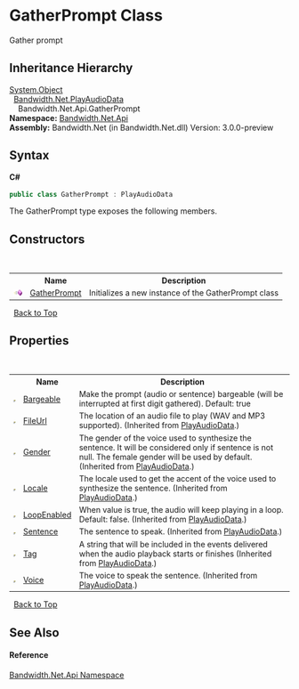﻿# GatherPrompt Class
 

Gather prompt


## Inheritance Hierarchy
<a href="http://msdn2.microsoft.com/en-us/library/e5kfa45b" target="_blank">System.Object</a><br />&nbsp;&nbsp;<a href ="T_Bandwidth_Net_PlayAudioData.md">Bandwidth.Net.PlayAudioData</a><br />&nbsp;&nbsp;&nbsp;&nbsp;Bandwidth.Net.Api.GatherPrompt<br />
**Namespace:**&nbsp;<a href ="N_Bandwidth_Net_Api.md">Bandwidth.Net.Api</a><br />**Assembly:**&nbsp;Bandwidth.Net (in Bandwidth.Net.dll) Version: 3.0.0-preview

## Syntax

**C#**<br />
``` C#
public class GatherPrompt : PlayAudioData
```

The GatherPrompt type exposes the following members.


## Constructors
&nbsp;<table><tr><th></th><th>Name</th><th>Description</th></tr><tr><td>![Public method](media/pubmethod.gif "Public method")</td><td><a href ="M_Bandwidth_Net_Api_GatherPrompt__ctor.md">GatherPrompt</a></td><td>
Initializes a new instance of the GatherPrompt class</td></tr></table>&nbsp;
<a href="#gatherprompt-class">Back to Top</a>

## Properties
&nbsp;<table><tr><th></th><th>Name</th><th>Description</th></tr><tr><td>![Public property](media/pubproperty.gif "Public property")</td><td><a href ="P_Bandwidth_Net_Api_GatherPrompt_Bargeable.md">Bargeable</a></td><td>
Make the prompt (audio or sentence) bargeable (will be interrupted at first digit gathered). Default: true</td></tr><tr><td>![Public property](media/pubproperty.gif "Public property")</td><td><a href ="P_Bandwidth_Net_PlayAudioData_FileUrl.md">FileUrl</a></td><td>
The location of an audio file to play (WAV and MP3 supported).
 (Inherited from <a href ="T_Bandwidth_Net_PlayAudioData.md">PlayAudioData</a>.)</td></tr><tr><td>![Public property](media/pubproperty.gif "Public property")</td><td><a href ="P_Bandwidth_Net_PlayAudioData_Gender.md">Gender</a></td><td>
The gender of the voice used to synthesize the sentence. It will be considered only if sentence is not null. The female gender will be used by default.
 (Inherited from <a href ="T_Bandwidth_Net_PlayAudioData.md">PlayAudioData</a>.)</td></tr><tr><td>![Public property](media/pubproperty.gif "Public property")</td><td><a href ="P_Bandwidth_Net_PlayAudioData_Locale.md">Locale</a></td><td>
The locale used to get the accent of the voice used to synthesize the sentence.
 (Inherited from <a href ="T_Bandwidth_Net_PlayAudioData.md">PlayAudioData</a>.)</td></tr><tr><td>![Public property](media/pubproperty.gif "Public property")</td><td><a href ="P_Bandwidth_Net_PlayAudioData_LoopEnabled.md">LoopEnabled</a></td><td>
When value is true, the audio will keep playing in a loop. Default: false.
 (Inherited from <a href ="T_Bandwidth_Net_PlayAudioData.md">PlayAudioData</a>.)</td></tr><tr><td>![Public property](media/pubproperty.gif "Public property")</td><td><a href ="P_Bandwidth_Net_PlayAudioData_Sentence.md">Sentence</a></td><td>
The sentence to speak.
 (Inherited from <a href ="T_Bandwidth_Net_PlayAudioData.md">PlayAudioData</a>.)</td></tr><tr><td>![Public property](media/pubproperty.gif "Public property")</td><td><a href ="P_Bandwidth_Net_PlayAudioData_Tag.md">Tag</a></td><td>
A string that will be included in the events delivered when the audio playback starts or finishes
 (Inherited from <a href ="T_Bandwidth_Net_PlayAudioData.md">PlayAudioData</a>.)</td></tr><tr><td>![Public property](media/pubproperty.gif "Public property")</td><td><a href ="P_Bandwidth_Net_PlayAudioData_Voice.md">Voice</a></td><td>
The voice to speak the sentence.
 (Inherited from <a href ="T_Bandwidth_Net_PlayAudioData.md">PlayAudioData</a>.)</td></tr></table>&nbsp;
<a href="#gatherprompt-class">Back to Top</a>

## See Also


#### Reference
<a href ="N_Bandwidth_Net_Api.md">Bandwidth.Net.Api Namespace</a><br />